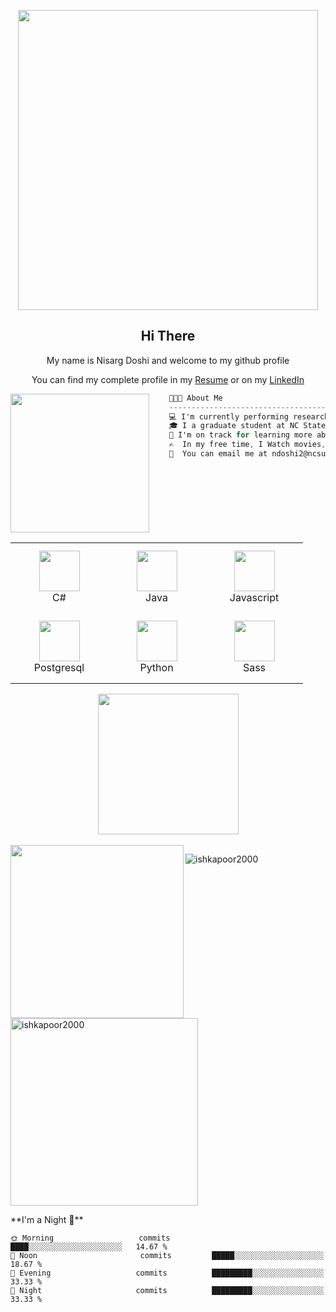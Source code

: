 <p align="center">
    <img src="svg/inspiration.svg" width="480px"/>
</p>


<h2 align="center">Hi There</h2>
<p align="center">My name is Nisarg Doshi and welcome to my github profile</p>
  <p align="center">You can find my complete profile in my 
    <span><a href="https://drive.google.com/file/d/1CqJoOAelUgnIOMNHqZAlMxR0F3nRoJuo/view?usp=sharing" target="_blank">Resume</a></span>
    or on my
    <span><a href="https://www.linkedin.com/in/your-linkedin-profile" target="_blank">LinkedIn</a></span>
  </p>

<img align="left" src="svg/givingback.svg" height="222px"/>

```csharp
    👨🏻‍💻 About Me
    ------------------------------------------
    💻 I'm currently performing research in the field of multimodal detection of human behavioral patterns at VNIT, Nagpur.
    🎓 I a graduate student at NC State University, Raleigh (MS, Computer Science, Batch of 2023).
    🌱 I'm on track for learning more about Artificial Intelligence, Homomorphic Encryption, and Computer Vision.
    ✍️  In my free time, I Watch movies, listen to music or play badminton.
    💬  You can email me at ndoshi2@ncsu.edu. I'll try to respond as soon as possible!
```

<br>

<div align="center">
    <table align="left">
        <tr>
            <td align="center" width="140" height="112.43">
                <img src="icons/csharp.png" width="65px"/>
                <br /> C#
            </td>
            <td align="center" width="140" height="112.43">
                <img src="icons/java.png" width="65px"/>
                <br /> Java
            </td>
            <td align="center" width="140" height="112.43">
                <img src="icons/javascript.png" width="65px"/>
                <br /> Javascript
            </td>
        </tr>
        <tr>
            <td align="center" width="140" height="112.43">
                <img src="icons/postgresql.png" width="65px"/>
                <br /> Postgresql
            </td>
            <td align="center" width="140" height="112.43">
                <img src="icons/python.png" width="65px"/>
                <br /> Python
            </td>
            <td align="center" width="140" height="112.43">
                <img src="icons/sass.png" width="65px"/>
                <br /> Sass
            </td>
        </tr>
    </table>
    <img src="svg/artificialintelligence.svg" height="225px"/>
</div>

<br>

<img align="left" src="svg/webdevelopment.svg" height="277px"/>

<p><img align="left" src="https://github-readme-stats.vercel.app/api/top-langs?username=Nisarg20&show_icons=true&locale=en&layout=compact" alt="ishkapoor2000"/></p>
<p>&nbsp;<img align="center" src="https://github-readme-stats.vercel.app/api?username=Nisarg20&show_icons=true&locale=en" alt="ishkapoor2000" width=300px /></p>
**I'm a Night 🦉** 

```text
🌞 Morning                   commits          ████░░░░░░░░░░░░░░░░░░░░░   14.67 % 
🌆 Noon                       commits         █████░░░░░░░░░░░░░░░░░░░░   18.67 % 
🌃 Evening                   commits          █████████░░░░░░░░░░░░░░░░   33.33 % 
🌙 Night                     commits          █████████░░░░░░░░░░░░░░░░   33.33 % 
```

<!--
**AbhishekSinghDhadwal/AbhishekSinghDhadwal** is a ✨ _special_ ✨ repository because its `README.md` (this file) appears on your GitHub profile.
